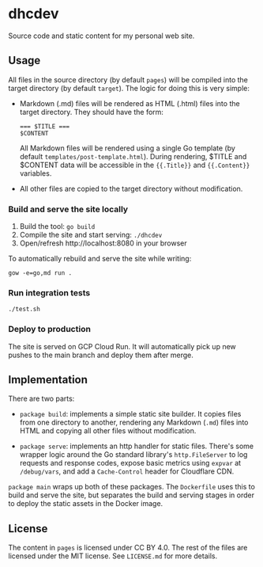 # dhcdev

Source code and static content for my personal web site.

## Usage

All files in the source directory (by default `pages`) will be compiled into
the target directory (by default `target`). The logic for doing this is very
simple:

-   Markdown (.md) files will be rendered as HTML (.html) files into the
    target directory. They should have the form:

        === $TITLE ===
        $CONTENT

    All Markdown files will be rendered using a single Go template (by default
    `templates/post-template.html`). During rendering, $TITLE and $CONTENT data
    will be accessible in the `{{.Title}}` and `{{.Content}}` variables.

-   All other files are copied to the target directory without modification.

### Build and serve the site locally

1.  Build the tool: `go build`
2.  Compile the site and start serving: `./dhcdev`
3.  Open/refresh http://localhost:8080 in your browser

To automatically rebuild and serve the site while writing:

    gow -e=go,md run .

### Run integration tests

    ./test.sh

### Deploy to production

The site is served on GCP Cloud Run. It will automatically pick up new pushes
to the main branch and deploy them after merge.

## Implementation

There are two parts:

-   `package build`: implements a simple static site builder. It copies files
    from one directory to another, rendering any Markdown (`.md`) files into
    HTML and copying all other files without modification.

-   `package serve`: implements an http handler for static files. There's some
    wrapper logic around the Go standard library's `http.FileServer` to log
    requests and response codes, expose basic metrics using `expvar` at
    `/debug/vars`, and add a `Cache-Control` header for Cloudflare CDN.

`package main` wraps up both of these packages. The `Dockerfile` uses this to
build and serve the site, but separates the build and serving stages in order
to deploy the static assets in the Docker image.

## License

The content in `pages` is licensed under CC BY 4.0. The rest of the files are
licensed under the MIT license. See `LICENSE.md` for more details.
